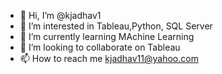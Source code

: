 - 👋 Hi, I’m @kjadhav1
- 👀 I’m interested in Tableau,Python, SQL Server
- 🌱 I’m currently learning MAchine Learning
- 💞️ I’m looking to collaborate on Tableau 
- 📫 How to reach me kjadhav11@yahoo.com
